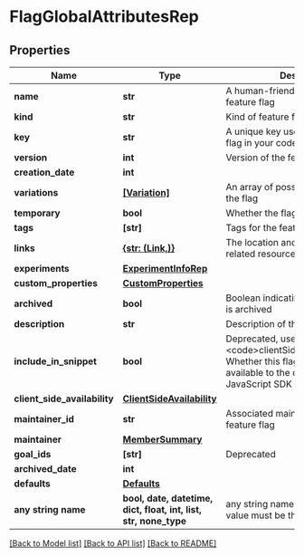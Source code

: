 # FlagGlobalAttributesRep


## Properties
Name | Type | Description | Notes
------------ | ------------- | ------------- | -------------
**name** | **str** | A human-friendly name for the feature flag | 
**kind** | **str** | Kind of feature flag | 
**key** | **str** | A unique key used to reference the flag in your code | 
**version** | **int** | Version of the feature flag | 
**creation_date** | **int** |  | 
**variations** | [**[Variation]**](Variation.md) | An array of possible variations for the flag | 
**temporary** | **bool** | Whether the flag is a temporary flag | 
**tags** | **[str]** | Tags for the feature flag | 
**links** | [**{str: (Link,)}**](Link.md) | The location and content type of related resources | 
**experiments** | [**ExperimentInfoRep**](ExperimentInfoRep.md) |  | 
**custom_properties** | [**CustomProperties**](CustomProperties.md) |  | 
**archived** | **bool** | Boolean indicating if the feature flag is archived | 
**description** | **str** | Description of the feature flag | [optional] 
**include_in_snippet** | **bool** | Deprecated, use &lt;code&gt;clientSideAvailability&lt;/code&gt;. Whether this flag should be made available to the client-side JavaScript SDK | [optional] 
**client_side_availability** | [**ClientSideAvailability**](ClientSideAvailability.md) |  | [optional] 
**maintainer_id** | **str** | Associated maintainerId for the feature flag | [optional] 
**maintainer** | [**MemberSummary**](MemberSummary.md) |  | [optional] 
**goal_ids** | **[str]** | Deprecated | [optional] 
**archived_date** | **int** |  | [optional] 
**defaults** | [**Defaults**](Defaults.md) |  | [optional] 
**any string name** | **bool, date, datetime, dict, float, int, list, str, none_type** | any string name can be used but the value must be the correct type | [optional]

[[Back to Model list]](../README.md#documentation-for-models) [[Back to API list]](../README.md#documentation-for-api-endpoints) [[Back to README]](../README.md)


